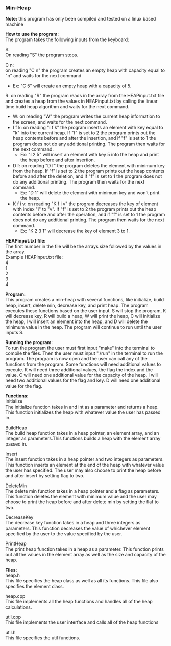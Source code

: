 ### Min-Heap

**Note:** this program has only been compiled and tested on a linux based machine

**How to use the program:**     
The program takes the following inputs from the keyboard: 

S:       
On reading "S" the program stops.        
 
C n:    
on reading "C n" the program creates an empty heap with capacity equal to "n" and waits for the next command        
- Ex: "C 5" will create an empty heap with a capacity of 5.     

R: on reading "R" the program reads in the array from the HEAPinput.txt file and creates a heap from the values in HEAPinput.txt by calling the linear time build heap algorithm and waits for the next command.      
- W: on reading "W" the program writes the current heap information to the screen, and waits for the next command.      
- I f k: on reading "I f k" the program inserts an element with key equal to "k" into the current heap. If "f" is set to 2 the program prints out the heap contents before and after the insertion, and if "f" is set to 1 the program does not do any additional printing. The program then waits for the next command.    
    - Ex: "I 2 5" will insert an element with key 5 into the heap and print the heap before and after insertion.    
- D f: on reading "D f" the program deletes the element with minimum key from the heap. If "f" is set to 2 the program prints out the heap contents before and after the deletion, and if "f" is set to 1 the program does not do any additional printing. The program then waits for the next command.     
    - Ex: "D 1" will delete the element with minimum key and won't print the heap.      
- K f i v: on reading "K f i v" the program decreases the key of element with index "i" to "v". If "f" is set to 2 the program prints out the heap contents before and after the operation, and if "f" is set to 1 the program does not do any additional printing. The program then waits for the next command.      
    - Ex: "K 2 3 1" will decrease the key of element 3 to 1.

**HEAPinput.txt file:**     
The first number in the file will be the arrays size followed by the values in the array.     
Example HEAPinput.txt file:     
4   
1   
2   
3   
4   

**Program:**        
This program creates a min-heap with several functions, like initialize, build heap, insert, delete min, decrease key, and print heap. The program executes these functions based on the user input. S will stop the program, K will decrease key, R will build a heap, W will print the heap, C will initialize the heap, I will insert an element into the heap, and D will delete the minimum value in the heap. The program will continue to run until the user inputs S. 

**Running the program:**    
To run the program the user must first input "make" into the terminal to compile the files. Then the user must input "./run" in the terminal to run the program. The program is now open and the user can call any of the functions from the program. Some functions will need additional values to execute. K will need three additional values, the flag the index and the value. C will need one additional value for the capacity of the heap. I will need two additional values for the flag and key. D will need one additional value for the flag.

**Functions:**      
Initialize      
The initialize function takes in and int as a parameter and returns a heap. This function initializes the heap with whatever value the user has passed in.

BuildHeap   
The build heap function takes in a heap pointer, an element array, and an integer as parameters.This functions builds a heap with the element array passed in. 

Insert      
The insert function takes in a heap pointer and two integers as parameters. This function inserts an element at the end of the heap with whatever value the user has specified. The user may also choose to print the heap before and after insert by setting flag to two.

DeleteMin   
The delete min function takes in a heap pointer and a flag as parameters. This function deletes the element with minimum value and the user may choose to print the heap before and after delete min by setting the flaf to two.

DecreaseKey     
The decrease key function takes in a heap and three integers as parameters. This function decreases the value of whichever element specified by the user to the value specified by the user.

PrintHeap   
The print heap function takes in a heap as a parameter. This function prints out all the values in the element array as well as the size and capacity of the heap.

**Files:**      
heap.h      
This file specifies the heap class as well as all its functions. This file also specifies the element class.

heap.cpp    
This file implements all the heap functions and handles all of the heap calculations.

util.cpp    
This file implements the user interface and calls all of the heap functions

util.h      
This file specifies the util functions. 


